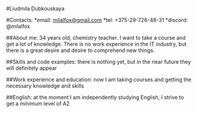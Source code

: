 #Liudmila Dubkouskaya

#Contacts:
*email: milalfox@gmail.com
*tel: +375-29-726-48-31
*discord: @milalfox

##About me:
34 years old, chemistry teacher.
I want to take a course and get a lot of knowledge. There is no work experience in the IT industry, but there is a great desire and desire to comprehend new things.

##Skills and code examples: there is nothing yet, but in the near future they will definitely appear

##Work experience and education: now I am taking courses and getting the necessary knowledge and skills

##English: at the moment I am independently studying English, I strive to get a minimum level of A2